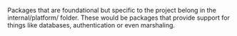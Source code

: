 Packages that are foundational but specific to the project belong in the internal/platform/ folder. These would be packages that provide support for things like databases, authentication or even marshaling.